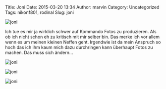 Title: Joni
Date: 2015-03-20 13:34
Author: marvin
Category: Uncategorized
Tags: nikonf801, rodinal
Slug: joni

![joni]({static}/images/16252030133_04c52a886a_b.jpg)

Ich tue es mir ja wirklich schwer auf Kommando Fotos zu produzieren. Als
ob ich nicht schon eh zu kritisch mit mir selber bin. Das merke ich vor
allem wenn es um meinen kleinen Neffen geht. Irgendwie ist da mein
Anspruch so hoch das ich ihm kaum mich dazu durchringen kann überhaupt
Fotos zu machen. Das muss sich ändern...

![joni]({static}/images/16684622960_31d092efac_b.jpg)

![joni]({static}/images/16846154096_be326f4fd5_b.jpg)

![joni]({static}/images/16872029615_db67fb36db_b.jpg)

